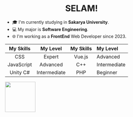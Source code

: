 <h1 align="center">SELAM!</h1>

- 🎓 I'm currently studying in **Sakarya University**. 
- 💻 My major is **Software Engineering**. 
- 🌐 I'm working as a **FrontEnd** Web Developer since 2023.

| My Skills | My Level | My Skills | My Level |
| :---: | :---: | :---: | :--- |
| CSS | Expert | Vue.js | Advanced |
| JavaScript | Advanced | C++ | Intermediate |
| Unity C# | Intermediate | PHP | Beginner | 
<img width="100" src="https://preview.redd.it/k%C3%BC%C3%A7%C3%BCmseyici-bak%C4%B1%C5%9F-v0-mrrp4tjqsmdb1.png?width=634&format=png&auto=webp&s=6cbf2ee76fd60c6209acaee18cc9d06ae029a5a1"/>
